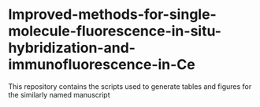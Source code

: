 # Improved-methods-for-single-molecule-fluorescence-in-situ-hybridization-and-immunofluorescence-in-Ce
This repository contains the scripts used to generate tables and figures for the similarly named manuscript
